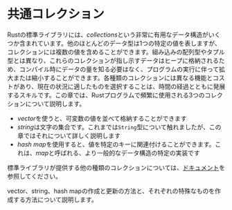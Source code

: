 # 共通コレクション

Rustの標準ライブラリには、*collections*という非常に有用なデータ構造がいくつか含まれています。他のほとんどのデータ型は1つの特定の値を表しますが、コレクションには複数の値を含めることができます。組み込みの配列型やタプル型とは異なり、これらのコレクションが指し示すデータはヒープに格納されるため、コンパイル時にデータの量を知る必要はなく、プログラムの実行に伴って拡大または縮小することができます。各種類のコレクションには異なる機能とコストがあり、現在の状況に適したものを選択することは、時間の経過とともに発展するスキルです。この章では、Rustプログラムで頻繁に使用される3つのコレクションについて説明します。

* *vector*を使うと、可変数の値を並べて格納することができます
* *string*は文字の集合です。これまでは`String`型について触れましたが、この章ではそれについて詳しく説明します
* *hash map*を使用すると、値を特定のキーに関連付けることができます。これは、*map*と呼ばれる、より一般的なデータ構造の特定の実装です

標準ライブラリが提供する他の種類のコレクションについては、[ドキュメント][collections]を参照してください。

[collections]: ../../std/collections/index.html

vector、string、hash mapの作成と更新の方法と、それぞれの特殊なものを作成する方法について説明します。

